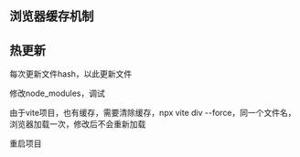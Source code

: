 ## 浏览器缓存机制



## 热更新

每次更新文件hash，以此更新文件

修改node_modules，调试

由于vite项目，也有缓存，需要清除缓存，npx vite div --force，同一个文件名，浏览器加载一次，修改后不会重新加载

重启项目

